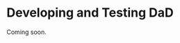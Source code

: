 # Developing and Testing DaD

Coming soon.

<!-- COMING SOON

This project uses [Kaocha][kaocha] as its test runner.

Each subdirectory under [`test`][test-dir] is a test suite, e.g. `examples`, `integration`,
`property`, etc.


## Running the tests

### From a shell

```shell
# Run all suites
bin/kaocha

# Run a single suite
bin/kaocha integration
```

### From a REPL

```clojure
(use 'kaocha.repl)

; Run all suites
(run-all)

; Run a single suite
(run :unit)

; Run a single namespace
(run 'dad.db-test)

; Run a single test var
(run 'dad.db-test/test-add-meta)
```


[kaocha]: https://github.com/lambdaisland/kaocha
[test-dir]: ../test/
-->

